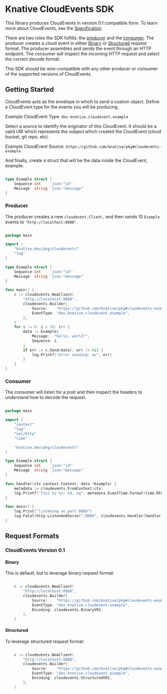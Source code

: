 # Knative CloudEvents SDK

This library produces CloudEvents in version 0.1 compatible form. To learn more
about CloudEvents, see the [Specification](https://github.com/cloudevents/spec).

There are two roles the SDK fulfills: the [producer](#producer) and the
[consumer](#consumer). The producer creates a cloud event in either
[Binary](#binary) or [Structured](#structured) request format. The producer
assembles and sends the event through an HTTP endpoint. The consumer will
inspect the incoming HTTP request and select the correct decode format.

This SDK should be wire-compatible with any other producer or consumer of the
supported versions of CloudEvents.

## Getting Started

CloudEvents acts as the envelope in which to send a custom object. Define a
CloudEvent type for the events you will be producing.

Example CloudEvent Type: `dev.knative.cloudevent.example`

Select a source to identify the originator of this CloudEvent. It should be a
valid URI which represents the subject which created the CloudEvent (cloud
bucket, git repo, etc).

Example CloudEvent Source: `https://github.com/knative/pkg#cloudevents-example`

And finally, create a struct that will be the data inside the CloudEvent,
example:

```go

type Example struct {
    Sequence int    `json:"id"`
    Message  string `json:"message"`
}

```

### Producer

The producer creates a new `cloudevent.Client,` and then sends 10 `Example`
events to `"http://localhost:8080"`.

```go

package main

import (
    "knative.dev/pkg/cloudevents"
    "log"
)

type Example struct {
    Sequence int    `json:"id"`
    Message  string `json:"message"`
}

func main() {
    c := cloudevents.NewClient(
        "http://localhost:8080",
        cloudevents.Builder{
            Source:    "https://github.com/knative/pkg#cloudevents-example",
            EventType: "dev.knative.cloudevent.example",
        },
    )
    for i := 0; i < 10; i++ {
        data := Example{
            Message:  "hello, world!",
            Sequence: i,
        }
        if err := c.Send(data); err != nil {
            log.Printf("error sending: %v", err)
        }
    }
}

```

### Consumer

The consumer will listen for a post and then inspect the headers to understand
how to decode the request.

```go

package main

import (
    "context"
    "log"
    "net/http"
    "time"

    "knative.dev/pkg/cloudevents"
)

type Example struct {
    Sequence int    `json:"id"`
    Message  string `json:"message"`
}

func handler(ctx context.Context, data *Example) {
    metadata := cloudevents.FromContext(ctx)
    log.Printf("[%s] %s %s: %d, %q", metadata.EventTime.Format(time.RFC3339), metadata.ContentType, metadata.Source, data.Sequence, data.Message)
}

func main() {
    log.Print("listening on port 8080")
    log.Fatal(http.ListenAndServe(":8080", cloudevents.Handler(handler)))
}

```

## Request Formats

### CloudEvents Version 0.1

#### Binary

This is default, but to leverage binary request format:

```go

    c := cloudevents.NewClient(
        "http://localhost:8080",
        cloudevents.Builder{
            Source:    "https://github.com/knative/pkg#cloudevents-example",
            EventType: "dev.knative.cloudevent.example",
            Encoding: cloudevents.BinaryV01,
        },
    )

```

#### Structured

To leverage structured request format:

```go

    c := cloudevents.NewClient(
        "http://localhost:8080",
        cloudevents.Builder{
            Source:    "https://github.com/knative/pkg#cloudevents-example",
            EventType: "dev.knative.cloudevent.example",
            Encoding: cloudevents.StructuredV01,
        },
    )

```
